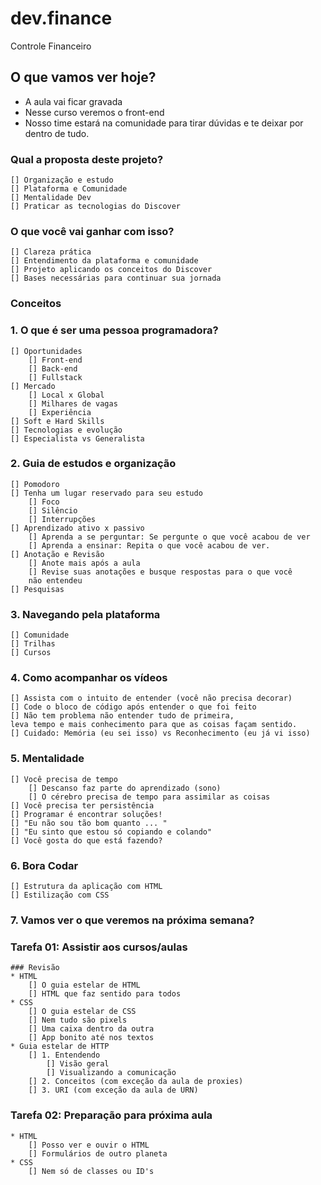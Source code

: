 # dev.finance
Controle Financeiro

## O que vamos ver hoje?

* A aula vai ficar gravada
* Nesse curso veremos o front-end
* Nosso time estará na comunidade para tirar dúvidas e te deixar por dentro de tudo.

### Qual a proposta deste projeto?
	[] Organização e estudo
	[] Plataforma e Comunidade
	[] Mentalidade Dev
	[] Praticar as tecnologias do Discover

### O que você vai ganhar com isso?
	[] Clareza prática
	[] Entendimento da plataforma e comunidade 
	[] Projeto aplicando os conceitos do Discover
	[] Bases necessárias para continuar sua jornada
	

### Conceitos

### 1. O que é ser uma pessoa programadora?
	[] Oportunidades
		[] Front-end
		[] Back-end
		[] Fullstack
	[] Mercado
		[] Local x Global
		[] Milhares de vagas
		[] Experiência
	[] Soft e Hard Skills
	[] Tecnologias e evolução
	[] Especialista vs Generalista

### 2. Guia de estudos e organização
	[] Pomodoro
	[] Tenha um lugar reservado para seu estudo
		[] Foco
		[] Silêncio
		[] Interrupções
	[] Aprendizado ativo x passivo
		[] Aprenda a se perguntar: Se pergunte o que você acabou de ver
		[] Aprenda a ensinar: Repita o que você acabou de ver.
	[] Anotação e Revisão
		[] Anote mais após a aula
		[] Revise suas anotações e busque respostas para o que você
		não entendeu
	[] Pesquisas

### 3. Navegando pela plataforma
	[] Comunidade
	[] Trilhas
	[] Cursos

### 4. Como acompanhar os vídeos
	[] Assista com o intuito de entender (você não precisa decorar)
	[] Code o bloco de código após entender o que foi feito
	[] Não tem problema não entender tudo de primeira, 
	leva tempo e mais conhecimento para que as coisas façam sentido.
	[] Cuidado: Memória (eu sei isso) vs Reconhecimento (eu já vi isso)

### 5. Mentalidade
	[] Você precisa de tempo
		[] Descanso faz parte do aprendizado (sono)
		[] O cérebro precisa de tempo para assimilar as coisas
	[] Você precisa ter persistência
	[] Programar é encontrar soluções!
	[] "Eu não sou tão bom quanto ... "
	[] "Eu sinto que estou só copiando e colando"
	[] Você gosta do que está fazendo?

### 6. Bora Codar
	[] Estrutura da aplicação com HTML
	[] Estilização com CSS


### 7. Vamos ver o que veremos na próxima semana?

### Tarefa 01: Assistir aos cursos/aulas
	### Revisão
	* HTML
		[] O guia estelar de HTML
		[] HTML que faz sentido para todos
	* CSS
		[] O guia estelar de CSS
		[] Nem tudo são pixels
		[] Uma caixa dentro da outra
		[] App bonito até nos textos
	* Guia estelar de HTTP
		[] 1. Entendendo
			[] Visão geral
			[] Visualizando a comunicação
		[] 2. Conceitos (com exceção da aula de proxies)
		[] 3. URI (com exceção da aula de URN)
	
### Tarefa 02: Preparação para próxima aula
	* HTML
		[] Posso ver e ouvir o HTML
		[] Formulários de outro planeta
	* CSS
		[] Nem só de classes ou ID's
